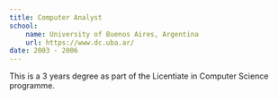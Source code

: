 ```yaml
---
title: Computer Analyst
school:
    name: University of Buenos Aires, Argentina
    url: https://www.dc.uba.ar/
date: 2003 - 2006
---
```


This is a 3 years degree as part of the Licentiate in Computer Science programme.
